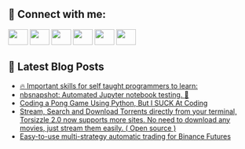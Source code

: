 ## 🔎 Connect with me:
[<img height="32" width="40" src="https://cdn.jsdelivr.net/npm/simple-icons@v5/icons/telegram.svg" />](https://t.me/bullbesh)
[<img height="32" width="40" src="https://cdn.jsdelivr.net/npm/simple-icons@v5/icons/vk.svg" />](https://vk.com/bullbesh)
[<img height="32" width="40" src="https://cdn.jsdelivr.net/npm/simple-icons@v5/icons/twitter.svg" />](https://twitter.com/bullbesh1)
[<img height="32" width="40" src="https://cdn.jsdelivr.net/npm/simple-icons@v5/icons/instagram.svg" />](https://www.instagram.com/bullbesh)
[<img height="32" width="40" src="https://cdn.jsdelivr.net/npm/simple-icons@v5/icons/reddit.svg" />](https://www.reddit.com/user/bullbesh)
[<img height="32" width="40" src="https://cdn.jsdelivr.net/npm/simple-icons@v5/icons/youtube.svg" />](https://www.youtube.com/channel/UCtfjRs6uzgq5mfm8S06WTcg)

## 📕 Latest Blog Posts
<!-- BLOG-POST-LIST:START -->
- [🔥 Important skills for self taught programmers to learn:](https://www.reddit.com/r/Python/comments/vriu1w/important_skills_for_self_taught_programmers_to/)
- [nbsnapshot: Automated Jupyter notebook testing. 📙](https://www.reddit.com/r/Python/comments/vrg42d/nbsnapshot_automated_jupyter_notebook_testing/)
- [Coding a Pong Game Using Python, But I SUCK At Coding](https://www.reddit.com/r/Python/comments/vrfkiw/coding_a_pong_game_using_python_but_i_suck_at/)
- [Stream, Search and Download Torrents directly from your terminal, Torsizzle 2.0 now supports more sites. No need to download any movies, just stream them easily. &lpar; Open source &rpar;](https://www.reddit.com/r/Python/comments/vrdiaq/stream_search_and_download_torrents_directly_from/)
- [Easy-to-use multi-strategy automatic trading for Binance Futures](https://www.reddit.com/r/Python/comments/vrd19e/easytouse_multistrategy_automatic_trading_for/)
<!-- BLOG-POST-LIST:END -->
